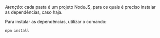 *Atenção*: cada pasta é um projeto NodeJS, para os quais é preciso instalar as dependências, caso haja.

Para instalar as dependências, utilizar o comando:

`npm install`
